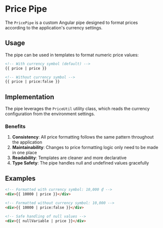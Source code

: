 # Price Pipe

The `PricePipe` is a custom Angular pipe designed to format prices according to the application's currency settings.

## Usage

The pipe can be used in templates to format numeric price values:

```html
<!-- With currency symbol (default) -->
{{ price | price }}

<!-- Without currency symbol -->
{{ price | price:false }}
```

## Implementation

The pipe leverages the `PriceUtil` utility class, which reads the currency configuration from the environment settings.

### Benefits

1. **Consistency**: All price formatting follows the same pattern throughout the application
2. **Maintainability**: Changes to price formatting logic only need to be made in one place
3. **Readability**: Templates are cleaner and more declarative
4. **Type Safety**: The pipe handles null and undefined values gracefully

## Examples

```html
<!-- Formatted with currency symbol: 10,000 ₫ -->
<div>{{ 10000 | price }}</div>

<!-- Formatted without currency symbol: 10,000 -->
<div>{{ 10000 | price:false }}</div>

<!-- Safe handling of null values -->
<div>{{ nullVariable | price }}</div>
```
